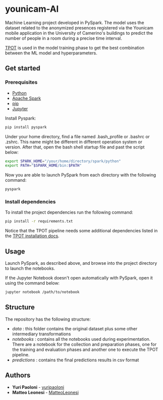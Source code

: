 # younicam-AI

Machine Learning project developed in PySpark. The model uses the dataset related to the anonymized presences registered via the Younicam mobile application in the University of Camerino's buildings to predict the number of people in a room during a precise time interval.

[TPOT](https://epistasislab.github.io/tpot/) is used in the model training phase to get the best combination between the ML model and hyperparameters.
## Get started

### Prerequisites

* [Python](https://www.python.org/downloads/)
* [Apache Spark](https://spark.apache.org/downloads.html)
* [pip](https://pip.pypa.io/en/stable/installing/)
* [Jupyter](https://jupyter.org/install)

Install Pyspark:

```bash
pip install pyspark
```

Under your home directory, find a file named .bash_profile or .bashrc or .zshrc. This name might be different in different operation system or version. After that, open the bash shell startup file and past the script below:

```bash
export SPARK_HOME="/your/home/directory/spark/python"
export PATH="$SPARK_HOME/bin:$PATH"
```
Now you are able to launch PySpark from each directory with the following command:

```bash
pyspark
```

### Install dependencies 

To install the project dependencies run the following command:

```bash
pip install -r requirements.txt
```
Notice that the TPOT pipeline needs some additional dependencies listed in the [TPOT installation docs](https://epistasislab.github.io/tpot/installing/).

## Usage

Launch PySpark, as described above, and browse into the project directory to launch the notebooks.

If the Jupyter Notebook doesn't open automatically with PySpark, open it using the command below:

```bash
jupyter notebook /path/to/notebook
```

## Structure

The repository has the following structure:

* *data* : this folder contains the original dataset plus some other intermediary transformations
* *notebooks* : contains all the notebooks used during experimentation. There are a notebook for the collection and preparation phases, one for the training and evaluation phases and another one to execute the TPOT pipeline.
* *predictions* : contains the final predictions results in csv format

## Authors

* **Yuri Paoloni** - [yuripaoloni](https://github.com/yuripaoloni)
* **Matteo Leonesi** - [MatteoLeonesi](https://github.com/MatteoLeonesi)
